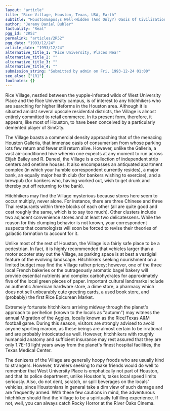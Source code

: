 ```yaml
---
layout: "article"
title: "Rice Village, Houston, Texas, USA, Earth"
subtitle: "Houston&apos;s Well-Hidden (And Only?) Oasis Of Civilization"
author: "Jeremy Daniel Buhler"
factuality: "Real"
pgg_id: "2R52"
permalink: "articles/2R52"
pgg_date: "1993/12/24"
article_date: "1993/12/24"
alternative_title_1: "Rice University, Places Near"
alternative_title_2: ""
alternative_title_3: ""
alternative_title_4: ""
submission_string: "Submitted by admin on Fri, 1993-12-24 01:00"
see_also: ["1R1"]
footnotes: {}
---
```

<div>
<p>Rice Village, nestled between the yuppie-infested wilds of West University Place and the Rice University campus, is of interest to any hitchhikers who are searching for higher lifeforms in the Houston area. Although it is situated amidst several upscale residential districts, the Village is almost entirely committed to retail commerce. In its present form, therefore, it appears, like most of Houston, to have been conceived by a particularly demented player of SimCity.</p>
<p>The Village boasts a commercial density approaching that of the menacing Houston Galleria, that immense oasis of consumerism from whose parking lots few return and fewer still return alive. However, unlike the Galleria, a vast air-conditioned hive wherein one expects at any moment to run across Elijah Bailey and R. Daneel, the Village is a collection of independent strip centers and onetime houses. It also encompasses an antiquated apartment complex (in which your humble correspondent currently resides), a major bank, an equally major health club (for bankers wishing to exercise), and a brewpub (for bankers who, having worked out, wish to get drunk and thereby put off returning to the bank).</p>
<p>Hitchhikers may find the Village mysterious because stores here seem to occur multiply, never alone. For instance, there are three Chinese and three Thai restaurants within three blocks of each other (all are quite good and cost roughly the same, which is to say too much). Other clusters include two adjacent convenience stores and at least two delicatessens. While the reason for this clumping behavior is not known, your correspondent suspects that cosmologists will soon be forced to revise their theories of galactic formation to account for it.</p>
<p>Unlike most of the rest of Houston, the Village is a fairly safe place to be a pedestrian. In fact, it is highly recommended that vehicles larger than a motor scooter stay out the Village, as parking space is at best a vestigial feature of the evolving landscape. Hitchhikers seeking nourishment on a limited budget may find the Village rather pricey; however, one of the three local French bakeries or the outrageously aromatic bagel bakery will provide essential nutrients and complex carbohydrates for approximately five of the local green pieces of paper. Important cultural landmarks include an authentic American hardware store, a dime store, a pharmacy which does not sell unbearably cute greeting cards, a used book store, and (probably) the first Rice Epicurean Market.</p>
<p>Extremely fortunate hitchhikers arriving midway through the planet's approach to perihelion (known to the locals as "autumn") may witness the annual Migration of the Aggies, locally known as the Rice/Texas A&amp;M football game. During this season, visitors are strongly advised to avoid anyone sporting maroon, as these beings are almost certain to be irrational and are probably intoxicated as well. However, hitchhikers with roughly humanoid anatomy and sufficient insurance may rest assured that they are only 1.7E-13 light years away from the planet's finest hospital facilities, the Texas Medical Center.</p>
<p>The denizens of the Village are generally hoopy froods who are usually kind to strangers. However, travelers seeking to make friends would do well to remember that West University Place is emphatically not part of Houston, and that its police department, unlike Houston's, takes local speed limits seriously. Also, do not dent, scratch, or spill beverages on the locals' vehicles, since Houstonians in general take a dim view of such damage and are frequently armed. With these few cautions in mind, the adventurous hitchhiker should find the Village to be a spiritually fulfilling experience. If not, well, you can always catch Rocky Horror at the River Oaks Cinema.</p>
</div>
